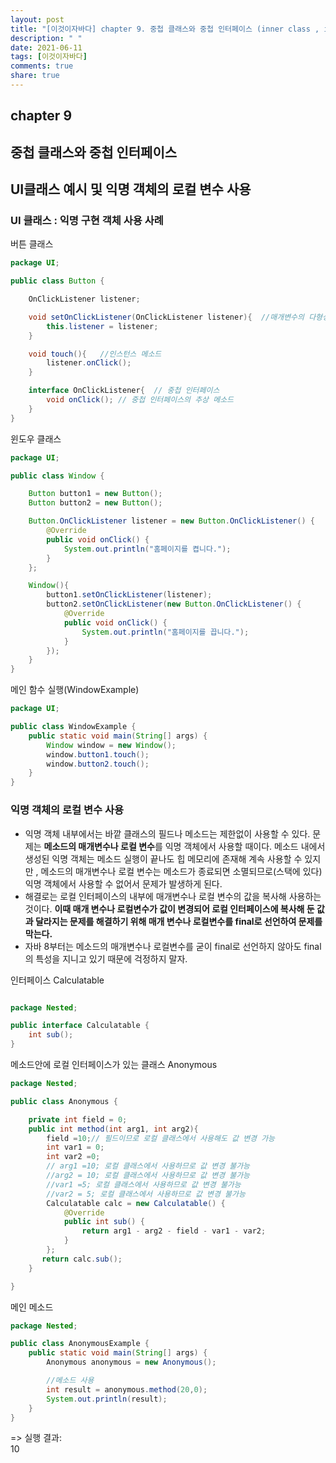 ```yaml
---
layout: post
title: "[이것이자바다] chapter 9. 중첩 클래스와 중첩 인터페이스 (inner class , inner interface) 3"
description: " "
date: 2021-06-11
tags: [이것이자바다]
comments: true
share: true
---
```


## chapter 9
## 중첩 클래스와 중첩 인터페이스
## UI클래스 예시 및 익명 객체의 로컬 변수 사용


### UI 클래스 : 익명 구현 객체 사용 사례

버튼 클래스
```java
package UI;

public class Button {

    OnClickListener listener;

    void setOnClickListener(OnClickListener listener){  //매개변수의 다형성
        this.listener = listener;
    }

    void touch(){   //인스턴스 메소드
        listener.onClick();
    }

    interface OnClickListener{  // 중첩 인터페이스
        void onClick(); // 중첩 인터페이스의 추상 메소드
    }
}
```

윈도우 클래스
```java
package UI;

public class Window {

    Button button1 = new Button();
    Button button2 = new Button();

    Button.OnClickListener listener = new Button.OnClickListener() {
        @Override
        public void onClick() {
            System.out.println("홈페이지를 켭니다.");
        }
    };

    Window(){
        button1.setOnClickListener(listener);
        button2.setOnClickListener(new Button.OnClickListener() {
            @Override
            public void onClick() {
                System.out.println("홈페이지를 끕니다.");
            }
        });
    }
}
```

메인 함수 실행(WindowExample)
```java
package UI;

public class WindowExample {
    public static void main(String[] args) {
        Window window = new Window();
        window.button1.touch();
        window.button2.touch();
    }
}

```

### 익명 객체의 로컬 변수 사용 
* 익명 객체 내부에서는 바깥 클래스의 필드나 메소드는 제한없이 사용할 수 있다. 문제는 **메소드의 매개변수나 로컬 변수**를 익명 객체에서 사용할 때이다. 메소드 내에서 생성된 익명 객체는 메소드 실행이 끝나도 힙 메모리에 존재해 계속 사용할 수 있지만 , 메소드의 매개변수나 로컬 변수는 메소드가 종료되면 소멸되므로(스택에 있다) 익명 객체에서 사용할 수 없어서 문제가 발생하게 된다.
* 해결로는 로컬 인터페이스의 내부에 매개변수나 로컬 변수의 값을 복사해 사용하는 것이다. **이때 매개 변수나 로컬변수가 값이 변경되어 로컬 인터페이스에 복사해 둔 값과 달라지는 문제를 해결하기 위해 매개 변수나 로컬변수를 final로 선언하여 문제를 막는다.**
* 자바 8부터는 메소드의 매개변수나 로컬변수를 굳이 final로 선언하지 않아도 final의 특성을 지니고 있기 때문에 걱정하지 말자.


인터페이스 Calculatable <br>
```java

package Nested;

public interface Calculatable {
    int sub();
}
```

메소드안에 로컬 인터페이스가 있는 클래스 Anonymous <br>
```java
package Nested;

public class Anonymous {

    private int field = 0;
    public int method(int arg1, int arg2){
        field =10;// 필드이므로 로컬 클래스에서 사용해도 값 변경 가능
        int var1 = 0;
        int var2 =0;
        // arg1 =10; 로컬 클래스에서 사용하므로 값 변경 불가능
        //arg2 = 10; 로컬 클래스에서 사용하므로 값 변경 불가능
        //var1 =5; 로컬 클래스에서 사용하므로 값 변경 불가능
        //var2 = 5; 로컬 클래스에서 사용하므로 값 변경 불가능
        Calculatable calc = new Calculatable() {
            @Override
            public int sub() {
                return arg1 - arg2 - field - var1 - var2;
            }
        };
       return calc.sub();
    }

}

```

메인 메소드<br>
```java
package Nested;

public class AnonymousExample {
    public static void main(String[] args) {
        Anonymous anonymous = new Anonymous();

        //메소드 사용
        int result = anonymous.method(20,0);
        System.out.println(result);
    }
}

```
=> 실행 결과: <br>
             10 <br>




